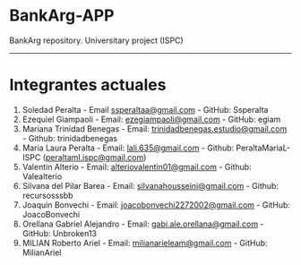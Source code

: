 # BankArg-APP
BankArg repository. Universitary project (ISPC)

---

# Integrantes actuales

1. Soledad Peralta - Email ssperaltaa@gmail.com - GitHub: Ssperalta
2. Ezequiel Giampaoli - Email: ezegiampaoli@gmail.com - GitHub: egiam
3. Mariana Trinidad Benegas - Email: trinidadbenegas.estudio@gmail.com - Github: trinidadbenegas
4. Maria Laura Peralta - Email: lali.635@gmail.com - Github: PeraltaMariaL-ISPC (peraltaml.ispc@gmail.com)
5. Valentin Alterio - Email: alteriovalentin01@gmail.com - Github: Valealterio
6. Silvana del Pilar Barea - Email: silvanahousseini@gmail.com - Github: recursosssbb
7. Joaquin Bonvechi - Email: joacobonvechi2272002@gmail.com - GitHub: JoacoBonvechi
8. Orellana Gabriel Alejandro - Email: gabi.ale.orellana@gmail.com - GitHub: Unbroken13
9. MILIAN Roberto Ariel - Email: milianarieleam@gmail.com - GitHub: MilianAriel
